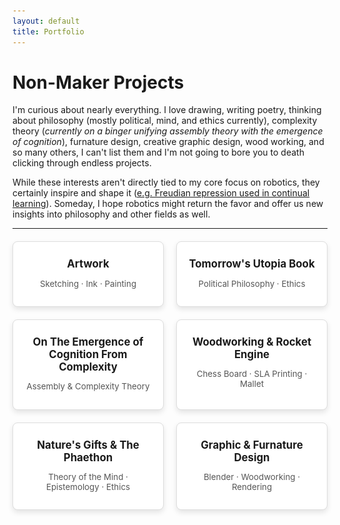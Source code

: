 ```yaml
---
layout: default
title: Portfolio
---
```


# Non-Maker Projects

I'm curious about nearly everything. I love drawing, writing poetry, thinking about philosophy (mostly political, mind, and ethics currently), complexity theory (*currently on a binger unifying assembly theory with the emergence of cognition*), furnature design, creative graphic design, wood working, and so many others, I can't list them and I'm not going to bore you to death clicking through endless projects.

While these interests aren't directly tied to my core focus on robotics, they certainly inspire and shape it ([e.g. Freudian repression used in continual learning](https://portfolio.colebjohnson.com/research#real-time-balancing-of-stability-and-plasticity-in-continual-learning-applied-to-adaptive-speed-estimation-controllers-for-lower-limb-prostheses)). Someday, I hope robotics might return the favor and offer us new insights into philosophy and other fields as well.

---

<div class="portfolio-grid">
  <!-- Project 0 -->
  <div class="portfolio-card" onclick="toggleModal('modal0')">
    <h2>Artwork</h2>
    <p>Sketching &middot; Ink &middot; Painting</p>
  </div>
  
  <!-- Project 1 -->
  <div class="portfolio-card" onclick="toggleModal('modal1')">
    <h2>Tomorrow's Utopia Book</h2>
    <p>Political Philosophy &middot; Ethics</p>
  </div>

  <!-- Project 2 -->
  <div class="portfolio-card" onclick="toggleModal('modal2')">
    <h2>On The Emergence of Cognition From Complexity</h2>
    <p>Assembly & Complexity Theory</p>
  </div>

  <!-- Project 3 -->
  <div class="portfolio-card" onclick="toggleModal('modal2.5')">
    <h2>Woodworking & Rocket Engine</h2>
    <p>Chess Board &middot; SLA Printing &middot; Mallet</p>
  </div>

  <!-- Project 4 -->
  <div class="portfolio-card" onclick="toggleModal('modal3.5')">
    <h2>Nature's Gifts & The Phaethon</h2>
    <p>Theory of the Mind &middot; Epistemology &middot; Ethics</p>
  </div>

  <!-- Project 4 -->
  <div class="portfolio-card" onclick="toggleModal('modal4')">
    <h2>Graphic & Furnature Design</h2>
    <p>Blender &middot; Woodworking &middot; Rendering</p>
  </div>

<!-- Modals -->
<div id="modal0" class="modal">
  <div class="modal-content">
    <button class="close-btn" onclick="toggleModal('modal0')">&times;</button>
    <h2>Artwork</h2>
    <p> In Process of Scanning All of Them (there're a lot). Page Coming Soon!</p>
  </div>
</div>

<div id="modal1" class="modal">
  <div class="modal-content">
    <button class="close-btn" onclick="toggleModal('modal1')">&times;</button>
    <h2>Tomorrow's Utopia: How Decentralization and Artificial Intelligence Can Bring an End to the Cycle of Ideological Tribalism</h2>
    <div class="two-column">
      <div class="text-column">
        <p>This is my high school attempt at postulating of a redesign of social structure. <a href="https://www.amazon.com/Tomorrows-Utopia-Decentralization-Intelligence-Ideological/dp/107461772X" target="_blank">See it here</a><br><br>
        <strong>Thesis</strong>: Of humans’ most influential evolutionary traits, we are hurt most by our need for other cultures and groups to be villainized in order to achieve coexistence. Our current conception of government as a centralized ruling body only enforces this as every government must appeal to its constituents in the short-term, thus exacerbating already present dispositions. However, along with the imminent development of human-level artificial intelligence, a different social structure emerges: a decentralized government. Increasing liberties, power of voice, accountability, efficiency, etc., of constituents and the state, the dissemination of the responsibilities of government has the potential to bring an end to the cycle of ideological tribalism in the future. Taking a philosophical, yet pragmatic approach, this book attempts to lay the foundations for how society must evolve in order to avoid the impending dystopia that humanity has created for itself and now faces.</p>
      </div>
      <div class="image-column">
        <img src="images/cover.png" alt="body Render" loading="lazy">
      </div>
    </div>
  </div>
</div>

<div id="modal2" class="modal">
  <div class="modal-content">
    <button class="close-btn" onclick="toggleModal('modal2')">&times;</button>
    <h2>On The Emergence of Cognition from Complexity</h2>
    <div>
      <h3>This project is ongoing, hoping to wrap up by December into a nice paper!</h3>
      <h3>Description</h3>
      <p>This paper explores how cognition emerges from the complexity inherent in biological and physical systems, examining theories that explain life’s resistance to entropy and its assembly through unique selection mechanisms. It builds on Schrödinger’s view of life as an entropy-fighting system and Assembly Theory’s focus on complexity arising from selection, asserting that real-world complexity results from the integration of both views.</p>
      <h3>Main Concepts</h3>
      <ul>
        <li><strong>Life and Entropy</strong>: Schrödinger’s theory posits that life defies entropy through energy consumption to maintain order, while Assembly Theory suggests life’s complexity arises via selection mechanisms that cannot occur randomly. By unifying these ideas, the paper explains how hierarchical selection processes contribute to dynamic complexity in biological systems.</li>
        <li><strong>Phase Transitions in Complexity</strong>: Complexity grows explosively during phase transitions, where systems discover new energy channels that support increasingly complex structures. These transitions, as theorized by Kauffman, allow systems to evolve from simpler states to intricate self-replicating structures, setting the stage for the emergence of cognition.</li>
        <li><strong>Cognition as a Phase Transition</strong>: Cognition is proposed as a unique phase transition that builds on prior evolutionary stages, such as stellar and biological evolution. This transition involves new 'units' of information processing—ideas—that operate under selection pressures, forming cognitive systems that optimize between stability and adaptability.</li>
      </ul>
      <h3>Theoretical Extension</h3>
      <p>The paper critiques Assembly Theory, arguing it lacks a mechanism for handling the unique cost and complexity of cognitive processes. It introduces an extension, "Extended Assembly Theory," to account for temporal costs, compression dynamics, and a contextual density threshold, enhancing the framework to better describe cognition and abstract thought.</p>
      <h3>Where This Research Leads</h3>
      <p>This framework’s implications are far-reaching, potentially explaining the emergence of consciousness, cultural evolution, and even digital information networks. The paper concludes by contextualizing cognition and complexity within a cosmological framework, suggesting that these processes mirror larger negentropic patterns in the universe.</p>
    </div>
  </div>
</div>

<div id="modal2.5" class="modal">
  <div class="modal-content">
    <button class="close-btn" onclick="toggleModal('modal2.5')">&times;</button>
    <h2>Rocket Engine</h2>
    <div class="three-image-row">
      <img src="images/motor3.png" alt="Image 1" loading="lazy">
      <img src="images/motor1.png" alt="Image 2" loading="lazy">
      <img src="images/motor2.png" alt="Image 3" loading="lazy">
    </div>
    <h2>Chess Board</h2>
    <div class="medium-image-row">
      <img src="images/chessrender1.png" alt="Image 1" loading="lazy">
      <img src="images/chessrender2.png" alt="Image 2" loading="lazy">
    </div>
    <div class="three-image-row">
      <img src="images/chesstiles1.png" alt="Image 1" loading="lazy">
      <img src="images/chesstiles2.png" alt="Image 2" loading="lazy">
      <img src="images/chessbase.png" alt="Image 3" loading="lazy">
    </div>
    <div class="medium-image-row">
      <img src="images/chesscorner.png" alt="Image 1" loading="lazy">
      <img src="images/chesswithdrawers.png" alt="Image 2" loading="lazy">
    </div>
    <div class="three-image-row">
      <img src="images/chessfinal1.png" alt="Image 1" loading="lazy">
      <img src="images/chessfinal2.png" alt="Image 2" loading="lazy">
      <img src="images/chessboard2.png" alt="Image 3" loading="lazy">
    </div>
    <h2>Boxes, Mallet, etc.</h2>
    <div class="medium-image-row">
      <img src="images/box2.png" alt="Image 1" loading="lazy">
      <img src="images/box1.png" alt="Image 2" loading="lazy">
    </div>
    <div class="three-image-row">
      <img src="images/mountains.png" alt="Image 1" loading="lazy">
      <img src="images/stand.png" alt="Image 2" loading="lazy">
      <img src="images/mallet.png" alt="Image 3" loading="lazy">
    </div>
  </div>
</div>

<div id="modal3.5" class="modal">
  <div class="modal-content">
    <button class="close-btn" onclick="toggleModal('modal3.5')">&times;</button>
    <h2>Nature's Gifts</h2>
    <div class="two-column">
      <div class="text-column">
        <p>I was curious about how nature itself grows epistemological constraints over our existence, so I wrote a poem about the most abstracted cases of these bonds. It's not an actual poem by structure, but that's the closest term I could call it. <a href="images/naturesgifts.pdf" target="_blank">Read it here</a>.</p>
        <h2>The Phaethon</h2>
        <p>This is a mythic journey through humanity’s evolution from primitive survival to complex societies marked by cycles of power and collapse. Initially, humanity emerges from its primitive state, empowered by divine gifts, but soon descends into internal conflict, enslaving and subjugating one another. This conflict gives rise to a hierarchical structure, eventually culminating in the birth of a republic based on freedom and self-rule. As society advances technologically, ideological divides deepen; some embrace artificial intelligence for governance and social equality, while others resist, leading to intense societal rifts. The resulting "moral war" forces both factions to confront the consequences of their dependence on AI and the ethical implications of altering human consciousness. In the end, disillusioned and weary, humanity returns to a simpler, almost primal existence, setting the stage for the cycle of societal rise and fall to begin anew.<br><br> It was one of my first writings and I'm quite fond of it, although it's very roughly written. <a href="images/phaethon.pdf" target="_blank">Read it here</a>.</p>
      </div>
      <div class="image-column">
        <img src="images/naturesgifts.png" alt="Leather Script" loading="lazy">
      </div>
    </div>
  </div>
</div>

<div id="modal4" class="modal">
  <div class="modal-content">
    <button class="close-btn" onclick="toggleModal('modal4')">&times;</button>
    <h2>Blender Projects</h2>
    <div class="three-image-row">
      <img src="images/Initial.png" alt="Image 1" loading="lazy">
      <img src="images/Half.png" alt="Image 2" loading="lazy">
      <img src="images/Final.png" alt="Image 3" loading="lazy">
    </div>
    <div class="centered-image">
      <img src="images/LivingRoom.png" alt="Image 2" loading="lazy">
    </div>
    <div class="medium-image-row">
      <img src="images/LampPost.png" alt="Image 1" loading="lazy">
      <img src="images/Portal.png" alt="Image 3" loading="lazy">
    </div>
    <h2>Furnature Designs</h2>
    <div class="three-image-row">
      <img src="images/table1.png" alt="Image 1" loading="lazy">
      <img src="images/table2.png" alt="Image 2" loading="lazy">
      <img src="images/table3.png" alt="Image 3" loading="lazy">
    </div>
    <div class="three-image-row">
      <img src="images/chair1.png" alt="Image 1" loading="lazy">
      <img src="images/chair3.png" alt="Image 2" loading="lazy">
      <img src="images/chair4.png" alt="Image 3" loading="lazy">
    </div>
    <div class="three-image-row">
      <img src="images/drawer7.png" alt="Image 1" loading="lazy">
      <img src="images/drawer9.png" alt="Image 2" loading="lazy">
      <img src="images/drawer10.png" alt="Image 3" loading="lazy">
    </div>
  </div>
</div>


<!-------------------------------------------- JS & Stylings -------------------------------------------->

<!-- JavaScript for Modal Toggle -->
<script>
  function toggleModal(modalId) {
    const modal = document.getElementById(modalId);
    if (modal) {
      const isVisible = modal.classList.contains("show-modal");
      modal.classList.toggle("show-modal", !isVisible);
      document.body.classList.toggle("modal-open", !isVisible);
    }
  }

  // Close modal when clicking outside of it
  window.addEventListener('click', function(event) {
    const modals = document.querySelectorAll('.modal');
    modals.forEach((modal) => {
      if (event.target === modal) {
        modal.classList.remove("show-modal");
        document.body.classList.remove("modal-open");
      }
    });
  });
</script>

<!-- CSS for the modal and portfolio grid -->
<!-- CSS for the modal and portfolio grid with fade-in/out effect and adjusted text sizes -->
<style>
/* Portfolio Grid */
.three-image-row {
    display: flex;
    justify-content: space-between;
    gap: 10px;
    margin-bottom: 20px;
}

.three-image-row img {
    width: 32%; /* Adjust each image to take up about a third of the container width */
    height: auto;
    max-width: 32%; /* Prevent the image from exceeding its container */
    border-radius: 4px;
    object-fit: contain;
    
}

  .centered-image {
    display: block;           /* Makes image act like a block-level element */
    margin: 0 auto;           /* Centers the image horizontally */
    width: 50%;               /* Sets image width to 50% of its container */
    max-width: 50%;          /* Ensures image does not exceed container width */
    height: auto;             /* Maintains the aspect ratio */
}

/* Modal Content Styling */
.modal-content {
    background-color: #fff;
    border-radius: 8px;
    padding: 20px;
    width: 80vw;
    height: auto;
    position: relative;
    text-align: left;
    overflow-y: auto;
    max-height: 80vh;
    box-sizing: border-box;
}

/* Two-Column Layout for First Section */
.two-column {
    display: grid;
    grid-template-columns: 1fr 1fr; /* Two equal-width columns */
    gap: 20px;
    margin-bottom: 20px;
}

.text-column {
    /* No additional alignment styling needed */
}

.image-column img {
    width: 100%; /* Make the image take up full width of the column */
    height: auto;
    border-radius: 4px;
}

/* Image Row Styling for other sections */
.image-row {
    display: flex;
    justify-content: space-between;
    gap: 10px;
    margin-bottom: 20px;
}

.image-row img {
    width: 48%;
    height: auto;
    border-radius: 4px;
}

.small-image-row {
    display: flex;
    justify-content: space-around;
    align-items: flex-start; /* Align images to the top of the row */
    gap: 10px;
    margin-bottom: 20px;
}

.small-image-row img {
    width: 48%; /* Scale these images to 48% of the container width */
    max-width: 20%; /* Prevent the image from exceeding its container */
    height: auto; /* Maintain aspect ratio */
    border-radius: 4px;
    object-fit: contain; /* Ensures aspect ratio is maintained without stretching */
}

.medium-image-row {
    display: flex;
    justify-content: center; /* Center the group horizontally */
    align-items: center; /* Center images of different heights vertically */
    gap: 10px;
    margin-bottom: 20px;
}

.medium-image-row img {
    width: 48%; /* Scale these images to 48% of the container width */
    max-width: 50%; /* Prevent the image from exceeding its container */
    height: auto; /* Maintain aspect ratio */
    border-radius: 4px;
    object-fit: contain; /* Ensures aspect ratio is maintained without stretching */
}


  /* Portfolio Grid */
  .portfolio-grid {
    display: grid;
    grid-template-columns: repeat(2, 1fr);
    gap: 20px;
    max-width: 100%;
    margin-top: 20px;
  }

  .portfolio-card {
    background-color: #ffffff;
    border: 1px solid #ddd;
    border-radius: 8px;
    box-shadow: 0 4px 8px rgba(0, 0, 0, 0.1);
    padding: 15px;
    text-align: center;
    transition: transform 0.2s;
    cursor: pointer;
    width: auto;
  }

  .portfolio-card:hover {
    transform: translateY(-5px);
  }

  .portfolio-card img {
    width: 100%;
    height: auto;
    border-radius: 4px;
    margin-bottom: 10px;
  }

  .portfolio-card h2 {
    font-size: 1.2em; /* Original font size for project titles */
    margin: 10px 0;
  }

  .portfolio-card p {
    font-size: 0.95em; /* Original font size for project descriptions */
    color: #555;
  }

  /* Modal Styles */
  .modal {
    display: flex;
    justify-content: center;
    align-items: center;
    position: fixed;
    top: 0;
    left: 0;
    width: 100vw;
    height: 100vh;
    background-color: rgba(0, 0, 0, 0.8);
    opacity: 0;
    visibility: hidden;
    transition: opacity 0.3s ease, visibility 0.3s ease;
    z-index: 1000;
  }

  .show-modal {
    opacity: 1;
    visibility: visible;
  }

  .show-modal .modal-content {
    transform: scale(1);
  }

  .modal-content img {
    width: 100%;
    height: auto;
    border-radius: 4px;
    margin-top: 10px;
  }

  .modal-content h2 {
    margin-top: 0;
  }

  .close-btn {
    position: absolute;
    top: 10px;
    right: 15px;
    font-size: 28px;
    color: #333;
    background: none;
    border: none;
    cursor: pointer;
    z-index: 10;
  }

  .modal-open {
    overflow: hidden;
  }
</style>
